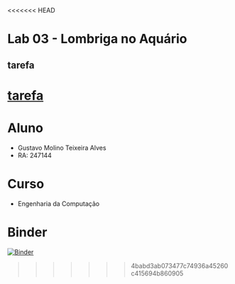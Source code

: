 <<<<<<< HEAD
# Lab 03 - Lombriga no Aquário

## tarefa
[tarefa](pt/c02oo/s02classe/s03lombriga)
=======
# Aluno
* Gustavo Molino Teixeira Alves
* RA: 247144

# Curso
* Engenharia da Computação

# Binder
[![Binder](https://mybinder.org/badge_logo.svg)](https://mybinder.org/v2/gh/GustavoMolino59/Gustavo-Molino/HEAD)
>>>>>>> 4babd3ab073477c74936a45260c415694b860905

